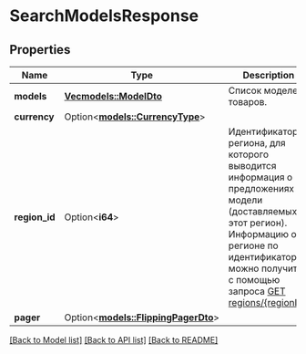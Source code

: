 # SearchModelsResponse

## Properties

Name | Type | Description | Notes
------------ | ------------- | ------------- | -------------
**models** | [**Vec<models::ModelDto>**](ModelDTO.md) | Список моделей товаров. | 
**currency** | Option<[**models::CurrencyType**](CurrencyType.md)> |  | [optional]
**region_id** | Option<**i64**> | Идентификатор региона, для которого выводится информация о предложениях модели (доставляемых в этот регион).  Информацию о регионе по идентификатору можно получить с помощью запроса [GET regions/{regionId}](../../reference/regions/searchRegionsById.md).  | [optional]
**pager** | Option<[**models::FlippingPagerDto**](FlippingPagerDTO.md)> |  | [optional]

[[Back to Model list]](../README.md#documentation-for-models) [[Back to API list]](../README.md#documentation-for-api-endpoints) [[Back to README]](../README.md)


